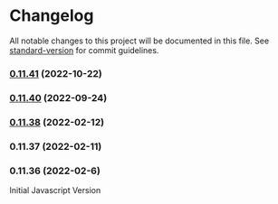 # Changelog

All notable changes to this project will be documented in this file. See [standard-version](https://github.com/conventional-changelog/standard-version) for commit guidelines.

### [0.11.41](https://github.com/EOCOnline/RangerTrak/compare/v0.11.40...v0.11.41) (2022-10-22)
### [0.11.40](https://github.com/EOCOnline/RangerTrak/compare/v0.11.38...v0.11.40) (2022-09-24)
### [0.11.38](https://github.com/EOCOnline/RangerTrak/compare/v0.11.37...v0.11.38) (2022-02-12)

### 0.11.37 (2022-02-11)

### 0.11.36 (2022-02-6)


Initial Javascript Version
